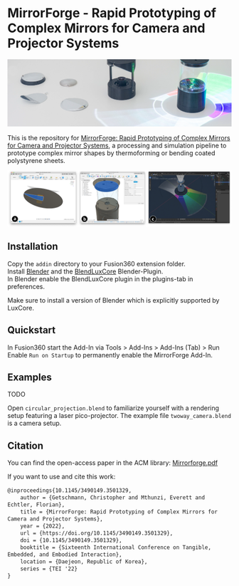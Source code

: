 # MirrorForge - Rapid Prototyping of Complex Mirrors for Camera and Projector Systems

![](media/teaser.png)

This is the repository for [MirrorForge: Rapid Prototyping of Complex Mirrors for Camera and Projector Systems](...), a processing and simulation pipeline to prototype complex mirror shapes by thermoforming or bending coated polystyrene sheets.

![](media/workflow.png)

## Installation

Copy the `addin` directory to your Fusion360 extension folder.  
Install [Blender](https://www.blender.org/download/) and the [BlendLuxCore](https://luxcorerender.org/download/) Blender-Plugin.  
In Blender enable the BlendLuxCore plugin in the plugins-tab in preferences.

Make sure to install a version of Blender which is explicitly supported by LuxCore.

## Quickstart

In Fusion360 start the Add-In via Tools > Add-Ins > Add-Ins (Tab) > Run  
Enable `Run on Startup` to permanently enable the MirrorForge Add-In.

## Examples

TODO

Open `circular_projection.blend` to familiarize yourself with a rendering setup featuring a laser pico-projector.
The example file `twoway_camera.blend` is a camera setup.

## Citation

You can find the open-access paper in the ACM library: [Mirrorforge.pdf](https://dl.acm.org/10.1145/3490149.3501329)

If you want to use and cite this work:

```
@inproceedings{10.1145/3490149.3501329,
    author = {Getschmann, Christopher and Mthunzi, Everett and Echtler, Florian},
    title = {MirrorForge: Rapid Prototyping of Complex Mirrors for Camera and Projector Systems},
    year = {2022},
    url = {https://doi.org/10.1145/3490149.3501329},
    doi = {10.1145/3490149.3501329},
    booktitle = {Sixteenth International Conference on Tangible, Embedded, and Embodied Interaction},
    location = {Daejeon, Republic of Korea},
    series = {TEI '22}
}
```

